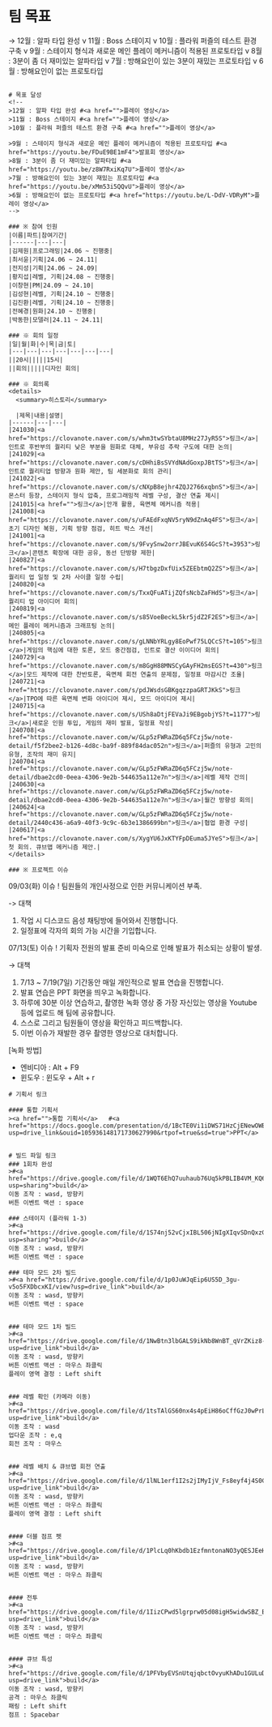 # 팀 목표
<!-- 
>일정표 #<a href="https://docs.google.com/spreadsheets/d/19ddOy-hGZPW09LCSMfKd36jwMjSrMh14/copy">Excel</a>   
>리소스 테이블 #<a href="https://docs.google.com/spreadsheets/d/1aPC0sq3G-th4tddcuolTIw9G-XterXSN/edit?usp=sharing&ouid=103363998133289087028&rtpof=true&sd=true">Excel</a>   
```
-->
→ 12월 : 알파 타입 완성
ν 11월 : Boss 스테이지 
ν 10월 : 플라워 퍼즐의 테스트 환경 구축
ν 9월 : 스테이지 형식과 새로운 메인 플레이 메커니즘이 적용된 프로토타입
ν 8월 : 3분이 좀 더 재미있는 알파타입
ν 7월 : 방해요인이 있는 3분이 재밌는 프로토타입
ν 6월 : 방해요인이 없는 프로토타입 
```

# 목표 달성
<!-- 
>12월 : 알파 타입 완성 #<a href="">플레이 영상</a> 
>11월 : Boss 스테이지 #<a href="">플레이 영상</a>   
>10월 : 플라워 퍼즐의 테스트 환경 구축 #<a href="">플레이 영상</a>   

>9월 : 스테이지 형식과 새로운 메인 플레이 메커니즘이 적용된 프로토타입 #<a href="https://youtu.be/FDuE9BE1mF4">발표회 영상</a>   
>8월 : 3분이 좀 더 재미있는 알파타입 #<a href="https://youtu.be/z8W7RxiKq7U">플레이 영상</a>   
>7월 : 방해요인이 있는 3분이 재밌는 프로토타입 #<a href="https://youtu.be/xMm53i5QQvU">플레이 영상</a>   
>6월 : 방해요인이 없는 프로토타입 #<a href="https://youtu.be/L-DdV-VDRyM">플레이 영상</a>
-->

### ※ 참여 인원
|이름|파트|참여기간|
|------|---|---|
|김제원|프로그래밍|24.06 ~ 진행중|
|최서윤|기획|24.06 ~ 24.11|
|전지성|기획|24.06 ~ 24.09|
|황지섭|레벨, 기획|24.08 ~ 진행중|
|이창현|PM|24.09 ~ 24.10|
|김성현|레벨, 기획|24.10 ~ 진행중|
|김진환|레벨, 기획|24.10 ~ 진행중|
|전혜경|원화|24.10 ~ 진행중|
|박동한|모델러|24.11 ~ 24.11|

### ※ 회의 일정
|일|월|화|수|목|금|토|
|---|---|---|---|---|---|---|
||20시|||||15시|
||회의|||||디자인 회의|

### ※ 회의록
<details>
  <summary>히스토리</summary>

  |제목|내용|설명|
|------|---|---|
|241030|<a href="https://clovanote.naver.com/s/whm3twSYbtaU8MHz27JyR5S">링크</a>|인트로 후반부의 퀄리티 낮은 부분을 원화로 대체, 부유섬 추락 구도에 대한 논의|
|241029|<a href="https://clovanote.naver.com/s/cDHhiBsSVYdNAdGoxpJBtTS">링크</a>|인트로 퀄리티업 방향과 원화 제안, 팀 세분화로 회의 관리|
|241022|<a href="https://clovanote.naver.com/s/cNXpB8ejhr4ZQJ2766xqbnS">링크</a>|몬스터 등장, 스테이지 형식 압축, 프로그래밍적 레벨 구성, 결산 연출 제시|
|241015|<a href="">링크</a>|안개 활용, 육면체 메커니즘 적용|
|241008|<a href="https://clovanote.naver.com/s/uFAEdFxqNV5ryN9dZnAq4FS">링크</a>|초기 디자인 복원, 기획 방향 점검, 히트 박스 개선|
|241001|<a href="https://clovanote.naver.com/s/9FvySnw2orrJBEvuK6S4GcS?t=3953">링크</a>|콘텐츠 확장에 대한 공유, 동선 단방향 제한|
|240827|<a href="https://clovanote.naver.com/s/H7tbgzDxfUix5ZEEbtmQ2ZS">링크</a>|퀄리티 업 일정 및 2차 사이클 일정 수립|
|240820|<a href="https://clovanote.naver.com/s/TxxQFuATijZQfsNcbZaFHdS">링크</a>|퀄리티 업 아이디어 회의|
|240819|<a href="https://clovanote.naver.com/s/s85VoeBeckL5kr5jdZ2F2ES">링크</a>|메인 플레이 메커니즘과 크래프팅 논의|
|240805|<a href="https://clovanote.naver.com/s/gLNNbYRLgy8EoPwf75LQCcS?t=105">링크</a>|게임의 핵심에 대한 토론, 모드 중간점검, 인트로 결산 이이디어 회의|
|240729|<a href="https://clovanote.naver.com/s/m8GgH88MNSCyGAyFH2msEGS?t=430">링크</a>|모드 제작에 대한 찬반토론, 육면체 회전 연출의 문제점, 일정표 마감시간 조율|
|240721|<a href="https://clovanote.naver.com/s/pdJWsdsGBKgqzzpaGRTJKkS">링크</a>|TPO에 따른 육면체 변화 아이디어 제시, 모드 아이디어 제시|
|240715|<a href="https://clovanote.naver.com/s/USh8aDtjFEVaJi9EBgobjYS?t=1177">링크</a>|새로운 인원 투입, 게임의 재미 발표, 일정표 작성|
|240708|<a href="https://clovanote.naver.com/w/GLp5zFWRaZD6q5FCzj5w/note-detail/f5f2bee2-b126-4d8c-ba9f-889f84dac052n">링크</a>|퍼즐의 유형과 고민의 유형, 조작의 재미 유지|
|240704|<a href="https://clovanote.naver.com/w/GLp5zFWRaZD6q5FCzj5w/note-detail/dbae2cd0-0eea-4306-9e2b-544635a112e7n">링크</a>|레벨 제작 건의|
|240630|<a href="https://clovanote.naver.com/w/GLp5zFWRaZD6q5FCzj5w/note-detail/dbae2cd0-0eea-4306-9e2b-544635a112e7n">링크</a>|월간 방향성 회의|
|240624|<a href="https://clovanote.naver.com/w/GLp5zFWRaZD6q5FCzj5w/note-detail/2440c436-a6a9-40f3-9c9c-6b3e1386699bn">링크</a>|협업 환경 구성|
|240617|<a href="https://clovanote.naver.com/s/XygYU6JxKTYFpDEuma5JYeS">링크</a>|첫 회의. 큐브맵 메커니즘 제안.|
</details>

### ※ 프로젝트 이슈
```
09/03(화) 이슈
! 팀원들의 개인사정으로 인한 커뮤니케이션 부족.

-> 대책
1. 작업 시 디스코드 음성 채팅방에 들어와서 진행합니다.
2. 일정표에 각자의 회의 가능 시간을 기입합니다.

07/13(토) 이슈
! 기획자 전원의 발표 준비 미숙으로 인해 발표가 취소되는 상황이 발생.

→ 대책
1. 7/13 ~ 7/19(7일) 기간동안 매일 개인적으로 발표 연습을 진행합니다.
2. 발표 연습은 PPT 화면을 띄우고 녹화합니다.
3. 하루에 30분 이상 연습하고, 촬영한 녹화 영상 중 가장 자신있는 영상을 Youtube 등에 업로드 해 팀에 공유합니다.
4. 스스로 그리고 팀원들이 영상을 확인하고 피드백합니다.
5. 이번 이슈가 재발한 경우 촬영한 영상으로 대처합니다.

[녹화 방법]
- 엔비디아 : Alt + F9
- 윈도우 : 윈도우 + Alt + r
```
# 기획서 링크

#### 통합 기획서
><a href="">통합 기획서</a>   #<a href="https://docs.google.com/presentation/d/1BcTE0Vi1iDWS71HzCjENewOWBmzJcRgZ/edit?usp=drive_link&ouid=105936148171730627990&rtpof=true&sd=true">PPT</a>   


# 빌드 파일 링크
### 1회차 완성
>#<a href="https://drive.google.com/file/d/1WQT6EhQ7uuhaub76Uq5kPBLIB4VM_KQ6/view?usp=sharing">build</a>   
이동 조작 : wasd, 방향키   
버튼 이벤트 액션 : space   

### 스테이지 (플라워 1-3)
>#<a href="https://drive.google.com/file/d/1S74nj52vCjxIBL506jNIgXIqvSDnQxzG/view?usp=sharing">build</a>   
이동 조작 : wasd, 방향키   
버튼 이벤트 액션 : space   

### 테마 모드 2차 빌드
>#<a href="https://drive.google.com/file/d/1p0JuWJqEip6US5D_3gu-v5o5FXDbcxKI/view?usp=drive_link">build</a>   
이동 조작 : wasd, 방향키   
버튼 이벤트 액션 : space


### 테마 모드 1차 빌드
>#<a href="https://drive.google.com/file/d/1NwBtn3lbGALS9ikNb8WnBT_qVrZKiz8-/view?usp=drive_link">build</a>   
이동 조작 : wasd, 방향키   
버튼 이벤트 액션 : 마우스 좌클릭   
플레이 영역 결정 : Left shift 


### 레벨 확인 (카메라 이동)
>#<a href="https://drive.google.com/file/d/1tsTAlGS60nx4s4pEiH86oCffGzJ0wPrL/view?usp=drive_link">build</a>   
이동 조작 : wasd   
업다운 조작 : e,q   
회전 조작 : 마우스   


### 레벨 배치 & 큐브맵 회전 연출
>#<a href="https://drive.google.com/file/d/1lNL1erf1I2s2jIMyIjV_Fs8eyf4j4S0C/view?usp=drive_link">build</a>   
이동 조작 : wasd, 방향키   
버튼 이벤트 액션 : 마우스 좌클릭   
플레이 영역 결정 : Left shift


#### 더블 점프 펫
>#<a href="https://drive.google.com/file/d/1PlcLq0hKbdb1EzfmntonaNO3yQESJEeH/view?usp=drive_link">build</a>   
이동 조작 : wasd, 방향키   
버튼 이벤트 액션 : 마우스 좌클릭   


#### 전투
>#<a href="https://drive.google.com/file/d/1IizCPwd5lgrprw05d08igH5widwSBZ_B/view?usp=drive_link">build</a>   
이동 조작 : wasd, 방향키   
버튼 이벤트 액션 : 마우스 좌클릭   


#### 큐브 특성
>#<a href="https://drive.google.com/file/d/1PFVbyEVSnUtqjqbctOvyuKhADu1GULuD/view?usp=drive_link">build</a>   
이동 조작 : wasd, 방향키   
공격 : 마우스 좌클릭   
패링 : Left shift   
점프 : Spacebar
